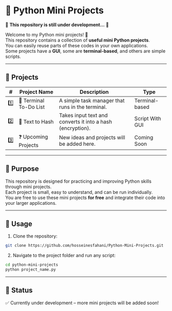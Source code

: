 # 🐍 Python Mini Projects  

🚧 **This repository is still under development…** 🚧  

Welcome to my Python mini projects! 🎉  
This repository contains a collection of **useful mini Python projects**.  
You can easily reuse parts of these codes in your own applications.  
Some projects have a **GUI**, some are **terminal-based**, and others are simple scripts.  

---

## 📂 Projects  

| # | Project Name        | Description | Type |
|---|--------------------|-------------|------|
| 1️⃣ | 📝 Terminal To-Do List | A simple task manager that runs in the terminal. | Terminal-based |
| 2️⃣ | 🔑 Text to Hash      | Takes input text and converts it into a hash (encryption). | Script With GUI |
| 3️⃣ | ❓ Upcoming Projects | New ideas and projects will be added here. | Coming Soon |

---

## 🚀 Purpose  
This repository is designed for practicing and improving Python skills through mini projects.  
Each project is small, easy to understand, and can be run individually.  
You are free to use these mini projects **for free** and integrate their code into your larger applications.  

---

## 🔧 Usage  
1. Clone the repository:  
```bash
git clone https://github.com/hosseinesfahani/Python-Mini-Projects.git
```
2. Navigate to the project folder and run any script:  
```bash
cd python-mini-projects
python project_name.py
```

---

## 📌 Status  
✅ Currently under development – more mini projects will be added soon!  
